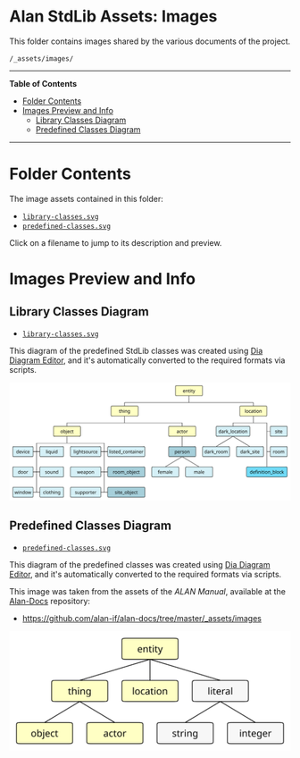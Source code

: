# Alan StdLib Assets: Images

This folder contains images shared by the various documents of the project.

    /_assets/images/

-----

**Table of Contents**

<!-- MarkdownTOC autolink="true" bracket="round" autoanchor="false" lowercase="only_ascii" uri_encoding="true" levels="1,2,3" -->

- [Folder Contents](#folder-contents)
- [Images Preview and Info](#images-preview-and-info)
    - [Library Classes Diagram](#library-classes-diagram)
    - [Predefined Classes Diagram](#predefined-classes-diagram)

<!-- /MarkdownTOC -->

-----

# Folder Contents

The image assets contained in this folder:

- [`library-classes.svg`][library-classes]
- [`predefined-classes.svg`][predefined-classes]

Click on a filename to jump to its description and preview.


# Images Preview and Info

## Library Classes Diagram

- [`library-classes.svg`][library-classes.svg]

This diagram of the predefined StdLib classes was created using [Dia Diagram Editor], and it's automatically converted to the required formats via scripts.

![library-classes.svg][library-classes.svg]


## Predefined Classes Diagram

- [`predefined-classes.svg`][predefined-classes.svg]

This diagram of the predefined classes was created using [Dia Diagram Editor], and it's automatically converted to the required formats via scripts.

This image was taken from the assets of the _ALAN Manual_, available at the [Alan-Docs] repository:

- https://github.com/alan-if/alan-docs/tree/master/_assets/images

![predefined-classes.svg][predefined-classes.svg]

<!-----------------------------------------------------------------------------
                               REFERENCE LINKS
------------------------------------------------------------------------------>

[Alan-Docs]: https://github.com/alan-if/alan-docs "Visit the Alan-Docs repository on GitHub"

<!-- 3rd Party Tools -->

[Dia]: http://dia-installer.de/ "Visit Dia's website"
[Dia Diagram Editor]: http://dia-installer.de/ "Visit Dia's website"

<!-- Internal Links -->

[img_folders]: #folders-screenshot "Image info and preview"
[library-classes]: #library-classes-diagram "Image info and preview"
[predefined-classes]: #predefined-classes-diagram "Image info and preview"

<!-- images links -->

[library-classes.svg]: ./library-classes.svg
[predefined-classes.svg]: ./predefined-classes.svg

<!-- EOF -->
